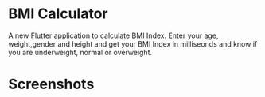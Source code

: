 # BMI Calculator

A new Flutter application to calculate BMI Index. Enter your age, weight,gender and height and get your BMI Index in milliseonds and know if you are underweight, normal or overweight.

# Screenshots

